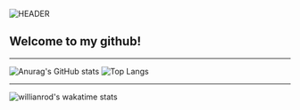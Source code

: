 ![HEADER](https://github.com/iamDvz/iamDvz/blob/main/avatar_banner_wide_pingpong.gif)

## **Welcome to my github!**
___

![Anurag's GitHub stats](https://github-readme-stats.vercel.app/api?username=iamDvz&count_private=true&show_icons=true&bg_color=-45,8d074a,cb0b6b&title_color=000000&text_color=f0ac7a&icon_color=000000&border_color=000000&border_radius=9&hide=issues,contribs&hide_title=true) ![Top Langs](https://github-readme-stats.vercel.app/api/top-langs/?username=iamDvz&count_private=true&layout=compact&bg_color=45,cb0b6b,8d074a&title_color=000000&text_color=f0ac7a&icon_color=000000&border_color=000000&border_radius=9&card_width=295&custom_title=❤️)
___
![willianrod's wakatime stats](https://github-readme-stats.vercel.app/api/wakatime?username=fe764051-cb53-4137-a37f-d2fb219a939d&count_private=true&layout=compact&bg_color=225,8d074a,8d074a&title_color=f0ac7a&icon_color=000000&border_color=000000&border_radius=9&custom_title=WakaTime&hide_title=false&range=last_7_days)
